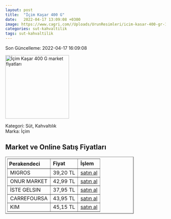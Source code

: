 ```yaml
---
layout: post
title:  "İçim Kaşar 400 G"
date:   2022-04-17 13:09:08 +0300
image: https://www.cagri.com//Uploads/UrunResimleri/icim-kasar-400-gr-1f90.jpg
categories: sut-kahvaltilik
tags: sut-kahvaltilik
---
```


Son Güncelleme: 2022-04-17 16:09:08

<img src="https://www.cagri.com//Uploads/UrunResimleri/icim-kasar-400-gr-1f90.jpg" width="200" alt="İçim Kaşar 400 G market fiyatları" />

Kategori: Süt, Kahvaltılık
<br />
Marka: İçim

<h2>Market ve Online Satış Fiyatları</h2>

<table border="1" style="padding: 5px;width:80%;">
  <tr>
    <td style="padding: 5px;"><strong>Perakendeci</strong></td>
    <td><strong>Fiyat</strong></td>
    <td><strong>İşlem</strong></td>
  </tr>
  <tr>
              <td title="Migros">MIGROS</td>
              <td>39,20 TL</td>
              <td><a title="Migros" target="_blank" href="https://www.migros.com.tr/icim-kasar-400-g-p-9a2959">satın al</a></td>
            </tr><tr>
              <td title="Onur Market">ONUR MARKET</td>
              <td>42,99 TL</td>
              <td><a title="Onur Market" target="_blank" href="https://www.onurmarket.com/-icim-taze--kasar-400-gr--35800">satın al</a></td>
            </tr><tr>
              <td title="İste Gelsin">İSTE GELSIN</td>
              <td>37,95 TL</td>
              <td><a title="İste Gelsin" target="_blank" href="https://www.istegelsin.com/urun/icim-tost-peyniri-400-gr_LCT63-AD">satın al</a></td>
            </tr><tr>
              <td title="CarrefourSA">CARREFOURSA</td>
              <td>43,95 TL</td>
              <td><a title="CarrefourSA" target="_blank" href="https://www.carrefoursa.com/icim-kasar-peyniri-400-g-p-30220414">satın al</a></td>
            </tr><tr>
              <td title="Kim">KIM</td>
              <td>45,15 TL</td>
              <td><a title="Kim" target="_blank" href="https://www.kimgeldi.com/icim-taze-kasar-peyniri-400-gr">satın al</a></td>
            </tr>
</table>
